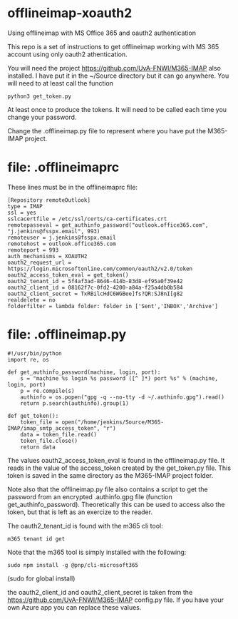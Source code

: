 # offlineimap-xoauth2
Using offlineimap with MS Office 365 and oauth2 authentication

This repo is a set of instructions to get offlineimap working with MS 365 account using only oauth2 athentication.

You will need the project https://github.com/UvA-FNWI/M365-IMAP  also installed. I have put it in the ~/Source directory but it can go anywhere. You will need to at least call the function
```
python3 get_token.py
```
At least once to produce the tokens. It will need to be called each time you change your password.

Change the .offlineimap.py file to represent where you have put the M365-IMAP project.

# file: .offlineimaprc
These lines must be in the offlineimaprc file:

```
[Repository remoteOutlook]
type = IMAP
ssl = yes
sslcacertfile = /etc/ssl/certs/ca-certificates.crt
remotepasseval = get_authinfo_password("outlook.office365.com", "j.jenkins@fsspx.email", 993)
remoteuser = j.jenkins@fsspx.email
remotehost = outlook.office365.com
remoteport = 993
auth_mechanisms = XOAUTH2
oauth2_request_url = https://login.microsoftonline.com/common/oauth2/v2.0/token
oauth2_access_token_eval = get_token()
oauth2_tenant_id = 5f4af3ad-8646-414b-83d8-ef95a0f39e42
oauth2_client_id = 08162f7c-0fd2-4200-a84a-f25a4db0b584
oauth2_client_secret = TxRBilcHdC6WGBee]fs?QR:SJ8nI[g82
realdelete = no
folderfilter = lambda folder: folder in ['Sent','INBOX','Archive']
```

# file: .offlineimap.py
```
#!/usr/bin/python
import re, os
 
def get_authinfo_password(machine, login, port):
    s = "machine %s login %s password ([^ ]*) port %s" % (machine, login, port)
    p = re.compile(s)
    authinfo = os.popen("gpg -q --no-tty -d ~/.authinfo.gpg").read()
    return p.search(authinfo).group(1)

def get_token():
    token_file = open("/home/jenkins/Source/M365-IMAP/imap_smtp_access_token", "r")
    data = token_file.read()
    token_file.close()
    return data
```
The values oauth2_access_token_eval is found in the offlineimap.py file. It reads in the value of the access_token created by the get_token.py file. This token is saved in the same directory as the M365-IMAP project folder.

Note also that the offlineimap.py file also contains a script to get the password from an encrypted .authinfo.gpg file (function get_authinfo_password). Theoretically this can be used to access also the token, but that is left as an exercize to the reader.

The oauth2_tenant_id is found with the m365 cli tool:
```
m365 tenant id get
```
Note that the m365 tool is simply installed with the following:
```
sudo npm install -g @pnp/cli-microsoft365
```
(sudo for global install)

the oauth2_client_id and oauth2_client_secret is taken from the https://github.com/UvA-FNWI/M365-IMAP config.py file. If you have your own Azure app you can replace these values.

